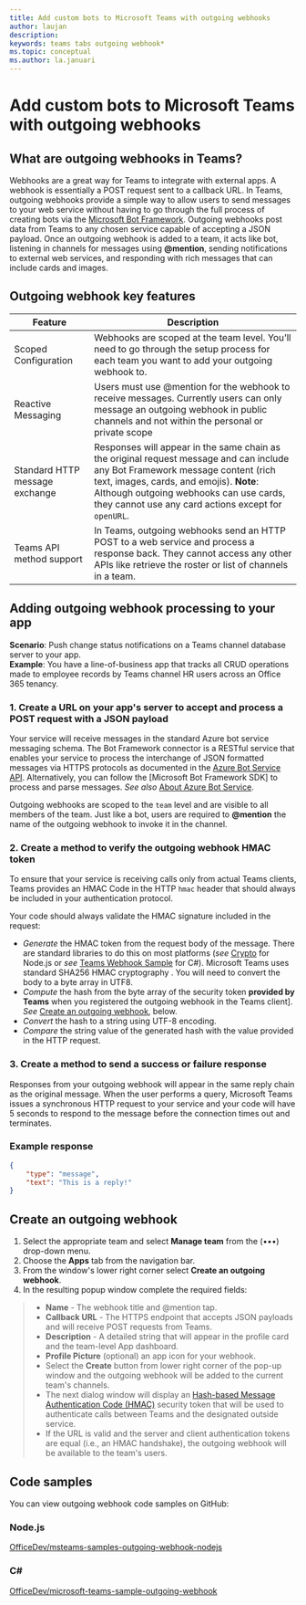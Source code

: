 ```yaml
---
title: Add custom bots to Microsoft Teams with outgoing webhooks
author: laujan
description: 
keywords: teams tabs outgoing webhook*
ms.topic: conceptual
ms.author: la.januari
---
```

# Add custom bots to Microsoft Teams with outgoing webhooks

## What are outgoing webhooks in Teams?

Webhooks are a great way for Teams to integrate with external apps. A webhook is essentially a POST request sent to a callback URL. In Teams, outgoing webhooks provide a simple way to allow users to send messages to your web service without having to go through the full process of creating bots via the [Microsoft Bot Framework](https://dev.botframework.com/). Outgoing webhooks post data from Teams to any chosen service capable of accepting a JSON payload. Once an outgoing webhook is added to a team, it acts like bot, listening in channels for messages using **\@mention**, sending notifications to external web services, and responding with rich messages that can include cards and images.

## Outgoing webhook key features

| Feature | Description |
| ------- | ----------- |
| Scoped Configuration| Webhooks are scoped at the team level. You’ll need to go through the setup process for each team you want to add your outgoing webhook to. |
| Reactive Messaging| Users must use @mention for the webhook to receive messages. Currently users can only message an outgoing webhook in public channels and not within the personal or private scope |
|Standard HTTP message exchange|Responses will appear in the same chain as the original request message and can include any Bot Framework message content (rich text, images, cards, and emojis). **Note**: Although outgoing webhooks can use cards, they cannot use any card actions except for `openURL`.|
| Teams API method support|In Teams, outgoing webhooks send an HTTP POST to a web service and process a response back. They cannot access any other APIs like retrieve the roster or list of channels in a team.|

## Adding outgoing webhook processing to your app

**Scenario**: Push change status notifications on a Teams channel database server to your app.  
**Example**: You have a line-of-business app that tracks all CRUD operations made to employee records by Teams channel HR users across an Office 365 tenancy.

### 1. Create a URL on your app's server to accept and process a POST request with a JSON payload

Your service will receive messages in the standard Azure bot service messaging schema. The Bot Framework connector is a RESTful service that enables your service to process the interchange of JSON formatted messages via HTTPS protocols as documented in the [Azure Bot Service API](/bot-framework/rest-api/bot-framework-rest-connector-api-reference). Alternatively, you can follow the [Microsoft Bot Framework SDK] to process and parse messages. *See also*  [About Azure Bot Service](/azure/bot-service/bot-service-overview-introduction?view=azure-bot-service-4.0).

Outgoing webhooks are scoped to the `team` level and are visible to all members of the team. Just like a bot, users are required to **\@mention** the name of the outgoing webhook to invoke it in the channel.

### 2. Create a method to verify the outgoing webhook HMAC token

To ensure that your service is receiving calls only from actual Teams clients, Teams provides an HMAC Code in the HTTP `hmac` header that should always be  included in your authentication protocol.

Your code should always validate the HMAC signature included in the request:

* *Generate* the HMAC token from the request body of the message. There are standard libraries to do this on most platforms (*see* [Crypto](https://nodejs.org/api/crypto.html#crypto_crypto) for Node.js or  *see* [Teams Webhook Sample](https://github.com/OfficeDev/microsoft-teams-sample-outgoing-webhook/blob/23eb61da5a18634d51c5247944843da9abed01b6/WebhookSampleBot/Models/AuthProvider.cs) for C\#). Microsoft Teams uses standard SHA256 HMAC cryptography . You will need to convert the body to a byte array in UTF8.
* *Compute* the hash from the byte array of the security token **provided by Teams** when you registered the outgoing webhook in the Teams client]. *See* [Create an outgoing webhook](#create-an-outgoing-webhook), below.
* *Convert* the hash to a string using UTF-8 encoding.
* *Compare* the string value of the generated hash with the value provided in the HTTP request.

### 3. Create a method to send a success or failure response

Responses from your outgoing webhook will appear in the same reply chain as the original message. When the user performs a query, Microsoft Teams issues a synchronous HTTP request to your service and your code will have 5 seconds to respond to the message before the connection times out and terminates.

### Example response

```json
{
    "type": "message",
    "text": "This is a reply!"
}
```

## Create an outgoing webhook

1. Select the appropriate team and select **Manage team** from the (&#8226;&#8226;&#8226;) drop-down menu.
1. Choose the **Apps** tab from the navigation bar.
1. From the window's lower right corner select **Create an outgoing webhook**.
1. In the resulting popup window complete the required fields:

>* **Name** - The webhook title and @mention tap.
>* **Callback URL** - The HTTPS endpoint that accepts JSON payloads and will receive POST requests from Teams.
>* **Description** - A detailed string that will appear in the profile card and the team-level App dashboard.
>* **Profile Picture** (optional) an app icon for your webhook.
>* Select the **Create** button from lower right corner of the pop-up window and the outgoing webhook will be added to the current team's channels.
>* The next dialog window will display an [Hash-based Message Authentication Code (HMAC)](https://security.stackexchange.com/questions/20129/how-and-when-do-i-use-hmac/20301) security token that will be used to authenticate calls between Teams and the designated outside service.
>* If the URL is valid and the server and client authentication tokens are equal (i.e., an HMAC handshake), the outgoing webhook will be available to the team's users.

## Code samples

You can view outgoing webhook code samples on GitHub:

### Node.js

[OfficeDev/msteams-samples-outgoing-webhook-nodejs](https://github.com/OfficeDev/msteams-samples-outgoing-webhook-nodejs)

### C\#

[OfficeDev/microsoft-teams-sample-outgoing-webhook](https://github.com/OfficeDev/microsoft-teams-sample-outgoing-webhook)
